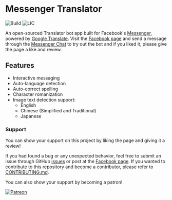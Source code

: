 
# Messenger Translator

![Build](https://img.shields.io/travis/com/eidoriantan/messenger-translator)
![LIC](https://img.shields.io/github/license/eidoriantan/messenger-translator)

An open-sourced Translator bot app built for Facebook's [Messenger], powered by
[Google Translate]. Visit the [Facebook page] and send a message through the
[Messenger Chat] to try out the bot and if you liked it, please give the page
a like and review.

## Features
 * Interactive messaging
 * Auto-language detection
 * Auto-correct spelling
 * Character romanization
 * Image text detection support:
   - English
   - Chinese (Simplified and Traditional)
   - Japanese

### Support
You can show your support on this project by liking the page and giving it a
review!

If you had found a bug or any unexpected behavior, feel free to submit an issue
through GitHub [issues] or post at the [Facebook page]. If you wanted to
contribute to this repository and become a contributor, please refer to
[CONTRIBUTING.md](CONTRIBUTING.md).

You can also show your support by becoming a patron!

[![Patreon][Patron image]][donate]

[issues]: https://github.com/eidoriantan/messenger-translator/issues
[donate]: https://www.patreon.com/eidoriantan

[Patron image]: https://c5.patreon.com/external/logo/become_a_patron_button.png

[Facebook page]: https://facebook.com/msgr.translator
[Messenger Chat]: https://messenger.com/msgr.translator
[Messenger]: https://messenger.com
[Google Translate]: https://translate.google.com
